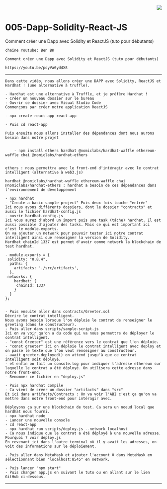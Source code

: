<p align="right"><a href="https://github.com/franckdun/Visualfolio/blob/main/README.md"> <img src="https://img.shields.io/badge/Go%20to-visualfolio-blueviolet"> </a></p>

# 005-Dapp-Solidity-React-JS
Comment créer une Dapp avec Solidity et ReactJS (tuto pour débutants)


	chaine Youtube: Ben BK

	Comment créer une Dapp avec Solidity et ReactJS (tuto pour débutants)

	https://youtu.be/poyVa6yd4X8

____________________________________________________________________________________________________________

	Dans cette vidéo, nous allons créer une DAPP avec Solidity, ReactJS et Hardhat ! (une alternative à truffle).

	- Hardhat est une alternative à Truffle, et je préfère Hardhat !
	- Créer un nouveau dossier sur le bureau
	- Ouvrir ce dossier avec Visual Studio Code
	Commençons par créer notre application ReactJS

	- npx create-react-app react-app 

	- Puis cd react-app

	Puis ensuite nous allons installer des dépendances dont nous aurons besoin dans notre projet 


		- npm install ethers hardhat @nomiclabs/hardhat-waffle ethereum-waffle chai @nomiclabs/hardhat-ethers


	ethers : nous permettra avec le front-end d'intéragir avec le contrat intelligent (alternative à web3.js)

	hardhat @nomiclabs/hardhat-waffle ethereum-waffle chai @nomiclabs/hardhat-ethers : hardhat a besoin de ces dépendances dans l'environnement de développement 

	- npx hardhat 
	- "Create a basic sample project" Puis deux fois touche "entrée"
	Ici nous avons différents dossiers, dont le dossier "contracts" et aussi le fichier hardhat-config.js
	- ouvrir hardhat.config.js 
	Ici vous aurez d'abord un import puis une task (tâche) hardhat. Il est aussi possible d'ajouter des tasks. Mais ce qui est important ici c'est le module.exports.
	On va ajouter un network pour pouvoir tester ici notre contrat intelligent ainsi que renseigner la version de Solidity.
	Hardhat chainId 1337 est permet d'avoir comme network la blockchain de test hardhat.

	- module.exports = {
 	 solidity: "0.8.4",
	  paths: {
	    artifacts: './src/artifacts',
	  },
 	 networks: {
	    hardhat: {
 	     chainId: 1337
	    }
	  }
	};


	- Puis ensuite aller dans contracts/Greeter.sol 
	Décrire le contrat intelligent.
	Nous avons besoin lorsque l'on déploie le contrat de renseigner le greeting (dans le constructeur). 
	- Puis aller dans scripts/sample-script.js
	Ici on va voir qu'on a du code qui va nous permettre de déployer le contrat intelligent. 
	- "const Greeter" est une référence vers le contrat que l'on déploie. 
	- "const greeter" ici on déploie le contrat intelligent avec deploy et on passe le texte que l'on veut renseigner au constructeur.
	- await greeter.deployed() on attend jusqu'à que ce contrat intelligent soit déployé.
	- et enfin on fait un console.log pour indiquer l'adresse ethereum sur laquelle le contrat a été déployé. On utilisera cette adresse dans notre front-end. 
	- Renommer ce fichier en "deploy.js" 

	- Puis npx hardhat compile 
	- Ca vient de créer un dossier "artifacts" dans "src"
	Et ici dans artifacts/Contracts : On va voir l'ABI c'est ça qu'on va mettre dans notre front-end pour intéragir avec.

	Déployons ça sur une blockchain de test. Ca sera un noeud local que hardhat nous fourni. 
	- npx hardhat node
	- Lancer une nouvelle console 
	- cd react-app
	- npx hardhat run scripts/deploy.js --network localhost
	- Ca nous indique que le contrat a été déployé à une nouvelle adresse. Pourquoi ? voir deploy.js
	En revenant ici dans l'autre terminal où il y avait les adresses, on voit des informations sur le déploiement.

	- Puis aller dans MetaMask et ajouter l'account 0 dans MetaMask en sélectionnant bien "localhost:8545" en network.

	- Puis lancer "npm start" 
	- Puis changer app.js en suivant le tuto ou en allant sur le lien GitHub ci-dessous.

-------------------------------------------------------------------------
